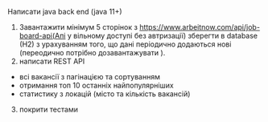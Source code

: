 Написати  java back end (java 11+)
1) Завантажити мінімум 5 сторінок з https://www.arbeitnow.com/api/job-board-api(Апі у вільному доступі без автризації) зберегти в database (H2) з урахуванням того, що дані періодично додаються нові (переодично потрібно дозавантажувати ).
2) написати REST API
- всі вакансії з пагінацією та сортуванням
- отримання топ 10 останніх найпопулярніших
- статистику з локацій (місто та кількість вакансій)
3) покрити тестами
